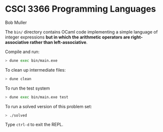# CSCI 3366 Programming Languages

Bob Muller

The `bin/` directory contains OCaml code implementing a simple language of integer expressions **but in which the arithmetic operators are right-associative rather than left-associative**.

Compile and run:

```bash
> dune exec bin/main.exe
```

To clean up intermediate files:

```bash
> dune clean
```

To run the test system

```bash
> dune exec bin/main.exe test
```

To run a solved version of this problem set:

```bash
> ./solved
```

Type `ctrl-d` to exit the REPL.